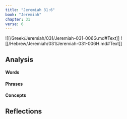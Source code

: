 ```yaml
---
title: "Jeremiah 31:6"
book: "Jeremiah"
chapter: 31
verse: 6
---
```

![[/Greek/Jeremiah/031/Jeremiah-031-006G.md#Text]]
![[/Hebrew/Jeremiah/031/Jeremiah-031-006H.md#Text]]

## Analysis

#### Words

#### Phrases

#### Concepts

## Reflections
